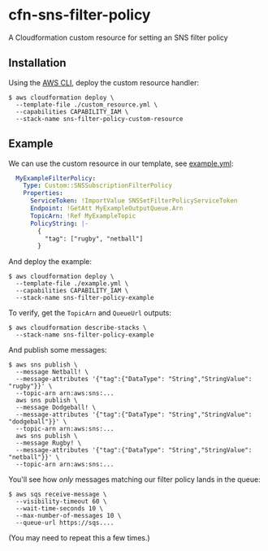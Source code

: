 # cfn-sns-filter-policy
A Cloudformation custom resource for setting an SNS filter policy

## Installation

Using the [AWS CLI](https://aws.amazon.com/cli/), deploy the custom resource handler:

```
$ aws cloudformation deploy \
  --template-file ./custom_resource.yml \
  --capabilities CAPABILITY_IAM \
  --stack-name sns-filter-policy-custom-resource
```

## Example

We can use the custom resource in our template, see [example.yml](example.yml):

```yml
  MyExampleFilterPolicy:
    Type: Custom::SNSSubscriptionFilterPolicy
    Properties:
      ServiceToken: !ImportValue SNSSetFilterPolicyServiceToken
      Endpoint: !GetAtt MyExampleOutputQueue.Arn
      TopicArn: !Ref MyExampleTopic
      PolicyString: |-
        {
          "tag": ["rugby", "netball"]
        }
```

And deploy the example:

```
$ aws cloudformation deploy \
  --template-file ./example.yml \
  --capabilities CAPABILITY_IAM \
  --stack-name sns-filter-policy-example
```

To verify, get the `TopicArn` and `QueueUrl` outputs:

```
$ aws cloudformation describe-stacks \
  --stack-name sns-filter-policy-example
```

And publish some messages:

```
$ aws sns publish \
  --message Netball! \
  --message-attributes '{"tag":{"DataType": "String","StringValue": "rugby"}}' \
  --topic-arn arn:aws:sns:...
  aws sns publish \
  --message Dodgeball! \
  --message-attributes '{"tag":{"DataType": "String","StringValue": "dodgeball"}}' \
  --topic-arn arn:aws:sns:...
  aws sns publish \
  --message Rugby! \
  --message-attributes '{"tag":{"DataType": "String","StringValue": "netball"}}' \
  --topic-arn arn:aws:sns:...
```

You'll see how *only* messages matching our filter policy lands in the queue:

```
$ aws sqs receive-message \
  --visibility-timeout 60 \
  --wait-time-seconds 10 \
  --max-number-of-messages 10 \
  --queue-url https://sqs....
```

(You may need to repeat this a few times.)
